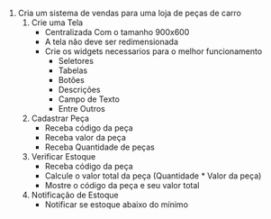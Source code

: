 1. Cria um sistema de vendas para uma loja de peças de carro
    1. Crie uma Tela
        - Centralizada Com o tamanho 900x600
        - A tela não deve ser redimensionada
        - Crie os widgets necessarios para o melhor funcionamento
            - Seletores
            - Tabelas
            - Botões
            - Descrições
            - Campo de Texto
            - Entre Outros
    2. Cadastrar Peça    
        - Receba código da peça
        - Receba valor da peça
        - Receba Quantidade de peças
    3. Verificar Estoque
        - Receba código da peça
        - Calcule o valor total da peça (Quantidade * Valor da peça)
        - Mostre o código da peça e seu valor total
    4. Notificação de Estoque
        - Notificar se estoque abaixo do mínimo
